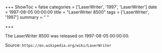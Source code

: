 +++
ShowToc = false
categories = ['LaserWriter', '1997', 'LaserWriter']
date = 1997-08-05 00:00:00
title = "LaserWriter 8500"
tags = ['LaserWriter', '1997']
summary = " "

+++

The LaserWriter 8500 was released on 1997-08-05 00:00:00.

Source: `https://en.wikipedia.org/wiki/LaserWriter`
